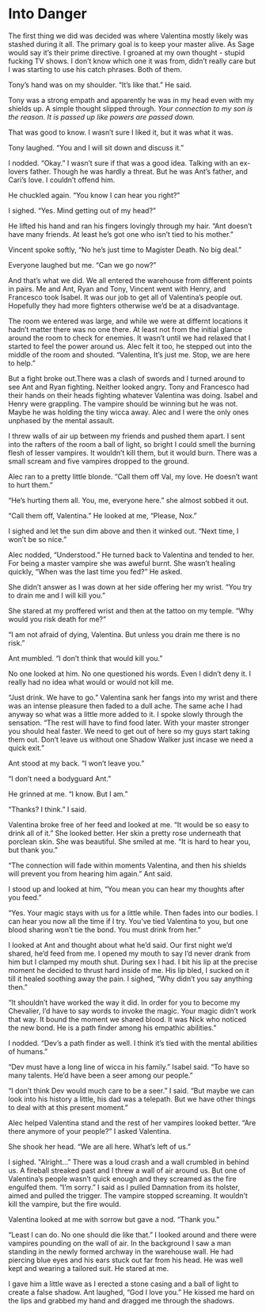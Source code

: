 # Into Danger

The first thing we did was decided was where Valentina mostly likely was stashed during it all. The primary goal is to keep your master alive. As Sage would say it’s their prime directive. I groaned at my own thought - stupid fucking TV shows. I don’t know which one it was from, didn’t really care but I was starting to use his catch phrases. Both of them.

Tony’s hand was on my shoulder. “It’s like that.” He said.

Tony was a strong empath and apparently he was in my head even with my shields up. A simple thought slipped through. _Your connection to my son is the reason. It is passed up like powers are passed down._

That was good to know. I wasn’t sure I liked it, but it was what it was.

Tony laughed. “You and I will sit down and discuss it.”

I nodded. “Okay.” I wasn’t sure if that was a good idea. Talking with an ex-lovers father. Though he was hardly a threat. But he was Ant’s father, and Cari’s love. I couldn’t offend him.

He chuckled again. “You know I can hear you right?”

I sighed. “Yes. Mind getting out of my head?”

He lifted his hand and ran his fingers lovingly through my hair. “Ant doesn’t have many friends. At least he’s got one who isn’t tied to his mother.”

Vincent spoke softly, “No he’s just time to Magister Death. No big deal.”

Everyone laughed but me. “Can we go now?”

And that’s what we did. We all entered the warehouse from different points in pairs. Me and Ant, Ryan and Tony, Vincent went with Henry, and Francesco took Isabel. It was our job to get all of Valentina’s people out. Hopefully they had more fighters otherwise we’d be at a disadvantage.

The room we entered was large, and while we were at differnt locations it hadn’t matter there was no one there. At least not from the initial glance around the room to check for enemies. It wasn’t until we had relaxed that I started to feel the power around us. Alec felt it too, he stepped out into the middle of the room and shouted. “Valentina, It’s just me. Stop, we are here to help.”

But a fight broke out.There was a clash of swords and I turned around to see Ant and Ryan fighting. Neither looked angry. Tony and Francesco had their hands on their heads fighting whatever Valentina was doing. Isabel and Henry were grappling. The vampire should be winning but he was not. Maybe he was holding the tiny wicca away. Alec and I were the only ones unphased by the mental assault.

I threw walls of air up between my friends and pushed them apart. I sent into the rafters of the room a ball of light, so bright I could smell the burning flesh of lesser vampires. It wouldn’t kill them, but it would burn. There was a small scream and five vampires dropped to the ground.

Alec ran to a pretty little blonde. “Call them off Val, my love. He doesn’t want to hurt them.”

“He’s hurting them all. You, me, everyone here.” she almost sobbed it out.

“Call them off, Valentina.” He looked at me, “Please, Nox.”

I sighed and let the sun dim above and then it winked out. “Next time, I won’t be so nice.”

Alec nodded, “Understood.” He turned back to Valentina and tended to her. For being a master vampire she was aweful burnt. She wasn’t healing quickly, “When was the last time you fed?” He asked.

She didn’t answer as I was down at her side offering her my wrist. “You try to drain me and I will kill you.”

She stared at my proffered wrist and then at the tattoo on my temple. “Why would you risk death for me?”

“I am not afraid of dying, Valentina. But unless you drain me there is no risk.”

Ant mumbled. “I don’t think that would kill you.”

No one looked at him. No one questioned his words. Even I didn’t deny it. I really had no idea what would or would not kill me.

“Just drink. We have to go.” Valentina sank her fangs into my wrist and there was an intense pleasure then faded to a dull ache. The same ache I had anyway so what was a little more added to it. I spoke slowly through the sensation. “The rest will have to find food later. With your master stronger you should heal faster. We need to get out of here so my guys start taking them out. Don’t leave us without one Shadow Walker just incase we need a quick exit.”

Ant stood at my back. “I won’t leave you.”

“I don’t need a bodyguard Ant.”

He grinned at me. “I know. But I am.”

“Thanks? I think.” I said.

Valentina broke free of her feed and looked at me. “It would be so easy to drink all of it.” She looked better. Her skin a pretty rose underneath that porclean skin. She was beautiful. She smiled at me. “It is hard to hear you, but thank you.”

“The connection will fade within moments Valentina, and then his shields will prevent you from hearing him again.” Ant said.

I stood up and looked at him, “You mean you can hear my thoughts after you feed.”

“Yes. Your magic stays with us for a little while. Then fades into our bodies. I can hear you now all the time if I try. You’ve tied Valentina to you, but one blood sharing won’t tie the bond. You must drink from her.”

I looked at Ant and thought about what he’d said. Our first night we’d shared, he’d feed from me. I opened my mouth to say I’d never drank from him but I clamped my mouth shut. During sex I had. I bit his lip at the precise moment he decided to thrust hard inside of me. His lip bled, I sucked on it till it healed soothing away the pain. I sighed, “Why didn’t you say anything then.”

“It shouldn’t have worked the way it did. In order for you to become my Chevalier, I’d have to say words to invoke the magic. Your magic didn’t work that way. It bound the moment we shared blood. It was Nick who noticed the new bond. He is a path finder among his empathic abilities.”

I nodded. “Dev’s a path finder as well. I think it’s tied with the mental abilities of humans.”

“Dev must have a long line of wicca in his family.” Isabel said. “To have so many talents. He’d have been a seer among our people.”

“I don’t think Dev would much care to be a seer.” I said. “But maybe we can look into his history a little, his dad was a telepath. But we have other things to deal with at this present moment.”

Alec helped Valentina stand and the rest of her vampires looked better. “Are there anymore of your people?” I asked Valentina.

She shook her head. “We are all here. What’s left of us.”

I sighed. "Alright…” There was a loud crash and a wall crumbled in behind us. A fireball streaked past and I threw a wall of air around us. But one of Valentina’s people wasn’t quick enough and they screamed as the fire engulfed them. “I’m sorry.” I said as I pulled Damnation from its holster, aimed and pulled the trigger. The vampire stopped screaming. It wouldn’t kill the vampire, but the fire would.

Valentina looked at me with sorrow but gave a nod. “Thank you.”

“Least I can do. No one should die like that.” I looked around and there were vampires pounding on the wall of air. In the background I saw a man standing in the newly formed archway in the warehouse wall. He had piercing blue eyes and his ears stuck out far from his head. He was well kept and wearing a tailored suit. He stared at me.

I gave him a little wave as I erected a stone casing and a ball of light to create a false shadow. Ant laughed, “God I love you.” He kissed me hard on the lips and grabbed my hand and dragged me through the shadows.